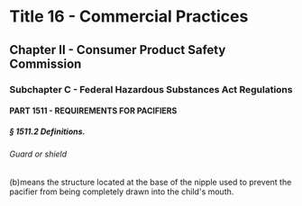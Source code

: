
# Title 16 - Commercial Practices
## Chapter II - Consumer Product Safety Commission
### Subchapter C - Federal Hazardous Substances Act Regulations
#### PART 1511 - REQUIREMENTS FOR PACIFIERS
##### § 1511.2 Definitions.
###### Guard or shield

(b)means the structure located at the base of the nipple used to prevent the pacifier from being completely drawn into the child's mouth.
